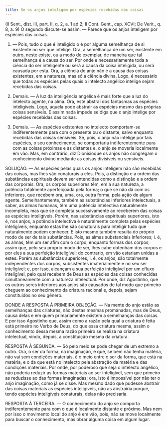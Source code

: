 ```yaml
---
title: Se os anjos inteligem por espécies recebidas das coisas
---
```


(II Sent., dist. III, part. II, q. 2, a. 1 ad 2; II Cont. Gent., cap. XCVI; De Verit., q. 8, a. 9)
  O segundo discute-se assim. — Parece que os anjos inteligem por espécies das coisas.  

1. — Pois, tudo o que é inteligido o é por alguma semelhança de si existente no ser que intelige. Ora, a semelhança de um ser, existente em outro, neste existe, ou a modo de exemplar, de maneira que tal semelhança é a causa do ser. Por onde e necessariamente toda a ciência do ser inteligente ou será a causa da coisa inteligida, ou será causada por esta. Ora, a ciência do anjo não é a causa das coisas existentes, em a natureza, mas só a ciência divina. Logo, é necessário que todas as espécies pelas quais o intelecto angélico intelige sejam recebidas das coisas.  

2. Demais. — A luz da inteligência angélica é mais forte que a luz do intelecto agente, na alma. Ora, este abstrai dos fantasmas as espécies inteligíveis. Logo, aquela pode abstrair as espécies mesmo das próprias coisas sensíveis. E assim nada impede se diga que o anjo intelige por espécies recebidas das coisas.  

3. Demais. — As espécies existentes no intelecto comportam-se indiferentemente para com o presente ou o distante, salvo enquanto recebidas das coisas sensíveis. Se, pois, o anjo não intelige por tais espécies, o seu conhecimento, se comportaria indiferentemente para com as coisas próximas e as distantes e, o anjo se moveria localmente em vão.  Mas, em contrário, diz Dionísioque os anjos não congregam o conhecimento divino mediante as coisas divisíveis ou sensíveis.  

SOLUÇÃO. — As espécies pelas quais os anjos inteligem não são recebidas das coisas, mas lhes são conaturais a eles. Pois, a distinção e a ordem das substâncias espirituais devem ser entendidas como a distinção e a ordem das corporais. Ora, os corpos superiores têm, em a sua natureza, a potência totalmente aperfeiçoada pela forma; o que se não dá com os inferiores, que recebem ora, uma, ora, outra forma, pela ação de algum agente. Semelhantemente, também as substâncias inferiores intelectuais, a saber, as almas humanas, têm uma potência intelectiva naturalmente incompleta, mas que se completa sucessivamente ao receberem das coisas as espécies inteligíveis. Porém, nas substâncias espirituais superiores, isto é, nos anjos, a potência intelectiva é naturalmente completa pelas espécies inteligíveis, enquanto estas lhe são conaturais para inteligir tudo que naturalmente podem conhecer.  E isto mesmo também resulta do próprio modo de ser de tais substâncias. Pois, as almas substanciais inferiores; i. é, as almas, têm um ser afim com o corpo, enquanto formas dos corpos; assim que, pelo seu próprio modo de ser, lhes cabe obtenham dos corpos e por eles a sua perfeição inteligível; do contrario, em vão estariam unidas a estes. Porém as substâncias superiores, i. é, os anjos, são totalmente independentes dos corpos, subsistentes imaterialmente e no seu ser inteligível; e, por isso, alcançam a sua perfeição inteligível por um efluxo inteligível, pelo qual recebem de Deus as espécies das coisas conhecidas simultaneamente com a natureza intelectual. Por onde, diz Agostinho, que os outros seres inferiores aos anjos são causados de tal modo que primeiro cheguem ao conhecimento da criatura racional e, depois, sejam constituídos no seu gênero.  

DONDE A RESPOSTA À PRIMEIRA OBJEÇÃO. — Na mente do anjo estão as semelhanças das criaturas, não destas mesmas promanadas, mas de Deus, causa delas e em quem primariamente existem a semelhanças das coisas. E por isso Agostinho que, assim como a razão pela qual a criatura é feita está primeiro no Verbo de Deus, do que essa criatura mesma, assim o conhecimento dessa mesma razão primeiro se realiza na criatura intelectual, vindo, depois, a constituição mesma da criatura.  

RESPOSTA À SEGUNDA. — Só pelo meio se pode chegar de um extremo a outro. Ora, o ser da forma, na imaginação, e que, se bem não tenha matéria, não vai sem condições materiais, é o meio entre o ser da forma, que está na matéria, e o da que está no intelecto pela abstração da matéria e das condições materiais. Por onde, por poderoso que seja o intelecto angélico, não poderia reduzir as formas materiais ao ser inteligível, sem que primeiro as reduzisse ao das formas imaginadas; ora, isto é impossível por não ter o anjo imaginação, como já se disse. Mas mesmo dado que pudesse abstrair das coisas materiais as espécies inteligíveis, não as abstrairia porque, tendo espécies inteligíveis conaturais, delas não precisaria.  

RESPOSTA À TERCEIRA. — O conhecimento do anjo se comporta indiferentemente para com o que é localmente distante e próximo. Mas nem por isso o movimento local do anjo é em vão, pois, não se move localmente para buscar o conhecimento, mas obrar alguma coisa em algum lugar.